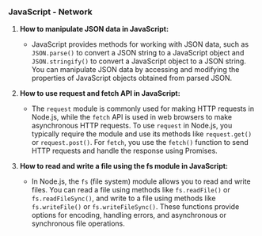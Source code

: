 ### JavaScript - Network

1. **How to manipulate JSON data in JavaScript:**

   - JavaScript provides methods for working with JSON data, such as `JSON.parse()` to convert a JSON string to a JavaScript object and `JSON.stringify()` to convert a JavaScript object to a JSON string. You can manipulate JSON data by accessing and modifying the properties of JavaScript objects obtained from parsed JSON.

2. **How to use request and fetch API in JavaScript:**

   - The `request` module is commonly used for making HTTP requests in Node.js, while the `fetch` API is used in web browsers to make asynchronous HTTP requests. To use `request` in Node.js, you typically require the module and use its methods like `request.get()` or `request.post()`. For `fetch`, you use the `fetch()` function to send HTTP requests and handle the response using Promises.

3. **How to read and write a file using the fs module in JavaScript:**
   - In Node.js, the `fs` (file system) module allows you to read and write files. You can read a file using methods like `fs.readFile()` or `fs.readFileSync()`, and write to a file using methods like `fs.writeFile()` or `fs.writeFileSync()`. These functions provide options for encoding, handling errors, and asynchronous or synchronous file operations.
